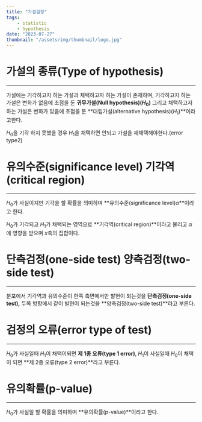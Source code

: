 ```yaml
---
title: "가설검정"
tags:
    - statistic
    - hypothesis
date: "2023-07-27"
thumbnail: "/assets/img/thumbnail/logo.jpg"
---
```


# **가설의 종류(Type of hypothesis)**
---
가설에는 기각하고자 하는 가설과 채택하고자 하는 가설이 존재하며, 기각하고자 하는 가설은 변화가 없음에 초점을 둔 **귀무가설(Null hypothesis)($H_0$)** 그리고 채택하고자 하는 가설은 변화가 있음에 초점을 둔 **대립가설(alternative hypothesis)($H_1$)**이라고한다.

$H_0$을 기각 하지 못했을 경우 $H_1$을 채택하면 안되고 가설을 재채택해야한다.(error type2)

# **유의수준(significance level) 기각역(critical region)**
---
$H_0$가 사실이지만 기각을 할 확률을 의미하며 **유의수준(significance level)$\alpha$**이라고 한다.

$H_0$가 기각되고 $H_1$가 채택되는 영역으로 **기각역(critical region)**이라고 불리고 $\alpha$에 영향을 받으며 $x$축의 집합이다.

# **단측검정(one-side test) 양측검정(two-side test)**
---
분포에서 기각역과 유의수준이 한쪽 측면에서만 발현이 되는것을 **단측검정(one-side test),** 두쪽 방향에서 같이 발현이 되는것을 **양측검정(two-side test)**라고 부른다.

# **검정의 오류(error type of test)**
---
$H_0$가 사실일때 $H_1$이 채택이되면 **제 1종 오류(type 1 error)**, $H_1$이 사실일때 $H_0$이 채택이 되면 **제 2종 오류(type 2 error)**라고 부른다.

# **유의확률(p-value)**
---
$H_0$가 사실일 할 확률을 의미하며 **유의확률(p-value)**이라고 한다.  
